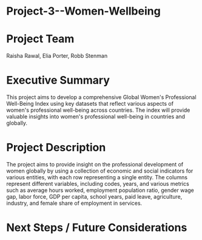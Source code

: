 # Project-3--Women-Wellbeing

# Project Team 
Raisha Rawal, Elia Porter, Robb Stenman

# Executive Summary
This project aims to develop a comprehensive Global Women's Professional Well-Being Index using key datasets that reflect various aspects of women's professional well-being across countries. The index will provide valuable insights into women's professional well-being in countries and globally.

# Project Description
The project aims to provide insight on the professional development of women globally by using a collection of economic and social indicators for various entities, with each row representing a single entity. The columns represent different variables, including codes, years, and various metrics such as average hours worked, employment population ratio, gender wage gap, labor force, GDP per capita, school years, paid leave, agriculture, industry, and female share of employment in services.

# Next Steps / Future Considerations